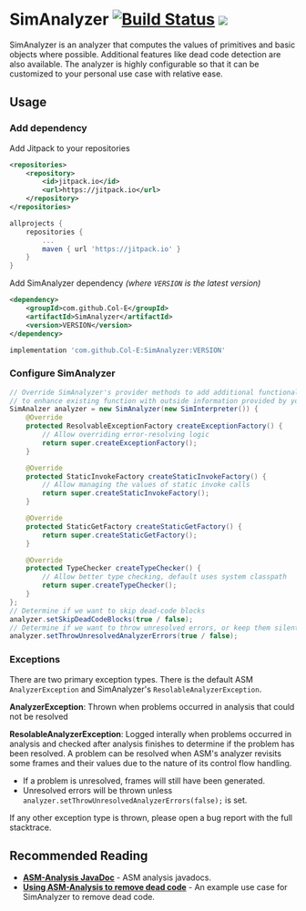 # SimAnalyzer [![Build Status](https://cloud.drone.io/api/badges/Col-E/SimAnalyzer/status.svg)](https://cloud.drone.io/Col-E/SimAnalyzer) [![](https://jitpack.io/v/Col-E/SimAnalyzer.svg)](https://jitpack.io/#Col-E/SimAnalyzer)

SimAnalyzer is an analyzer that computes the values of primitives and basic objects where possible.
Additional features like dead code detection are also available. 
The analyzer is highly configurable so that it can be customized to your personal use case with relative ease.

## Usage

### Add dependency

Add Jitpack to your repositories
```xml
<repositories>
	<repository>
	    <id>jitpack.io</id>
	    <url>https://jitpack.io</url>
	</repository>
</repositories>
```
```groovy
allprojects {
	repositories {
		...
		maven { url 'https://jitpack.io' }
	}
}
```
Add SimAnalyzer dependency _(where `VERSION` is the latest version)_
```xml
<dependency>
    <groupId>com.github.Col-E</groupId>
    <artifactId>SimAnalyzer</artifactId>
    <version>VERSION</version>
</dependency>
```
```groovy
implementation 'com.github.Col-E:SimAnalyzer:VERSION'
```

### Configure SimAnalyzer

```java
// Override SimAnalyzer's provider methods to add additional functionality or
// to enhance existing function with outside information provided by you
SimAnalzer analyzer = new SimAnalyzer(new SimInterpreter()) {
    @Override
	protected ResolvableExceptionFactory createExceptionFactory() {
        // Allow overriding error-resolving logic
		return super.createExceptionFactory();
	}

	@Override
	protected StaticInvokeFactory createStaticInvokeFactory() {
        // Allow managing the values of static invoke calls
		return super.createStaticInvokeFactory();
	}

	@Override
	protected StaticGetFactory createStaticGetFactory() {
		return super.createStaticGetFactory();
	}

	@Override
	protected TypeChecker createTypeChecker() {
        // Allow better type checking, default uses system classpath
		return super.createTypeChecker();
	}
};
// Determine if we want to skip dead-code blocks
analyzer.setSkipDeadCodeBlocks(true / false);
// Determine if we want to throw unresolved errors, or keep them silent
analyzer.setThrowUnresolvedAnalyzerErrors(true / false);
```

### Exceptions

There are two primary exception types. There is the default ASM `AnalyzerException` and SimAnalyzer's `ResolableAnalyzerException`.

**AnalyzerException**: Thrown when problems occurred in analysis that could not be resolved

**ResolableAnalyzerException**: Logged interally when problems occurred in analysis and checked after analysis finishes to determine if the problem has been resolved. 
A problem can be resolved when ASM's analyzer revisits some frames and their values due to the nature of its control flow handling. 
 
 * If a problem is unresolved, frames will still have been generated.
 * Unresolved errors will be thrown unless `analyzer.setThrowUnresolvedAnalyzerErrors(false);` is set.
 
If any other exception type is thrown, please open a bug report with the full stacktrace.

## Recommended Reading

* **[ASM-Analysis JavaDoc](https://www.javadoc.io/doc/org.ow2.asm/asm-analysis/latest/index.html)** - ASM analysis javadocs.
* **[Using ASM-Analysis to remove dead code](https://coley.software/using-asm-analysis-to-remove-dead-code/)** - An example use case for SimAnalyzer to remove dead code.